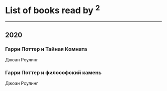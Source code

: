 # List of books read by [](http://vk.com/id300123225)<sup>2</sup>
---

## 2020

### Гарри Поттер и Тайная Комната
Джоан Роулинг


### Гарри Поттер и философский камень
Джоан Роулинг



